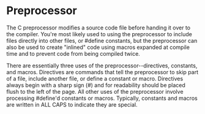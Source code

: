 # Preprocessor

The C preprocessor modifies a source code file before handing it over to the compiler. 
You're most likely used to using the preprocessor to include files directly into other files, or #define constants, but the preprocessor can also be used to create "inlined" code using macros expanded at compile time and to prevent code from being compiled twice.

There are essentially three uses of the preprocessor--directives, constants, and macros. 
Directives are commands that tell the preprocessor to skip part of a file, include another file, or define a constant or macro. 
Directives always begin with a sharp sign (#) and for readability should be placed flush to the left of the page. 
All other uses of the preprocessor involve processing #define'd constants or macros.
Typically, constants and macros are written in ALL CAPS to indicate they are special.

